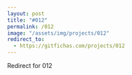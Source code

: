 ```yaml
---
layout: post
title: "#012"
permalink: /012
image: "/assets/img/projects/012"
redirect_to:
  - https://gitfichas.com/projects/012
---
```


Redirect for 012